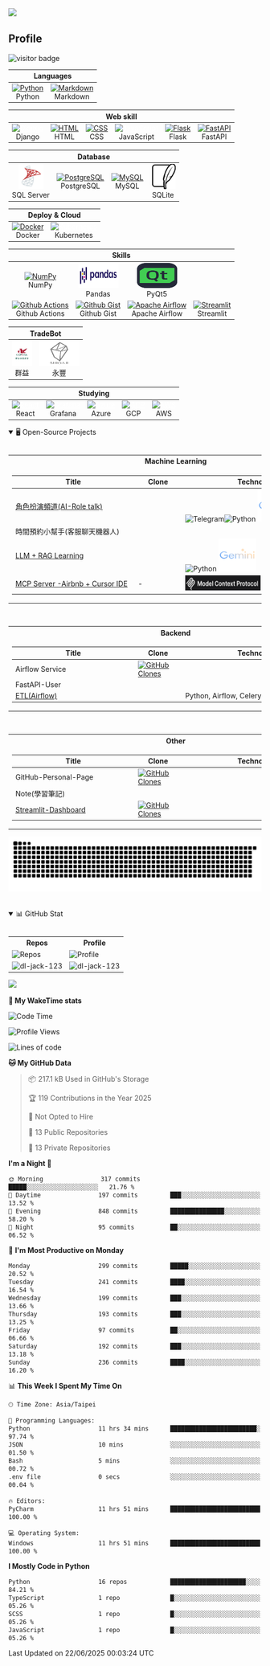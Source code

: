 <!-- sample badge demo https://simpleicons.org/ -->

<!-- Font Name: Larry 3D, Merlin1, Ogre, Calvin S, Cyberlarge, Isometric3, Slant, Lean, Kban,  JS Cursive -->

<!-- 前提示參考 -->
<!-- 參考 https://github.com/kyechan99/capsule-render/tree/master -->
<!-- 參考 https://capsule-render.vercel.app/ -->
<img src="https://capsule-render.vercel.app/api?type=waving&height=200&color=gradient&text=DL.Chiu&desc=A%20great%20product%20starts%20with%20a%20single%20line%20of%20code-but%20it's%20the%20deployment%20that%20makes%20it%20real.&descAlignY=40&fontAlignY=19&reversal=true&textBg=false&animation=twinkling" />
<!-- 特殊文字參考 -->
<!-- 參考 https://patorjk.com/software/taag/#p=display&f=Alpha&t=DL%20CHIU -->

## Profile

![visitor badge](https://visitor-badge.laobi.icu/badge?page_id=dl-jack-123.dl-jack-123&left_color=red&right_color=green&left_text=Hello%20Visitors)

<table width="100%" align="center">
    <tr>
        <thead>
            <tr>
                <th colspan="10" align="center"> Languages </th>
            </tr>
        </thead>
        <tbody>
            <tr>
                <td align="center" style="border: none;">
                    <a href="https://www.python.org/">
                        <img alt="Python" width="50" height="50" src="https://techstack-generator.vercel.app/python-icon.svg"/>
                    </a>
                    <br> Python
                </td>
                <td align="center" style="border: none;">
                    <a href="https://markdown.tw/">
                        <img alt="Markdown" width="45" height="50" src="https://skillicons.dev/icons?i=md"/>
                    </a>
                    <br> Markdown
                </td>
            </tr>
        </tbody>
    </tr>
</table>


<!-- Web skill -->

<table width="100%" align="center">
    <tr>
        <thead>
            <tr>
                <th colspan="10" align="center"> Web skill </th>
            </tr>
        </thead>
        <tbody>
            <tr>
                <td align="center" style="border: none;">
                    <a href="https://www.djangoproject.com/" style="color: white;">
                        <img alt="Django" width="40" height="50" src="https://techstack-generator.vercel.app/django-icon.svg"/>
                    </a>
                    <br> Django
                </td>
                <td align="center" style="border: none;">
                    <a href="https://developer.mozilla.org/zh-TW/docs/Web/HTML">
                        <img alt="HTML" width="40" height="50" src="https://skillicons.dev/icons?i=html"/>
                    </a>
                    <br> HTML
                </td>
                <td align="center" style="border: none;">
                    <a href="https://developer.mozilla.org/zh-TW/docs/Web/CSS">
                        <img alt="CSS" width="40" height="50" src="https://skillicons.dev/icons?i=css"/>
                    </a>
                    <br> CSS
                </td>
                <td align="center" style="border: none;">
                    <a href="https://developer.mozilla.org/zh-TW/docs/Web/JavaScript" style="color: white;">
                        <img alt="JavaScript" width="40" height="50" src="https://techstack-generator.vercel.app/js-icon.svg"/>
                    </a>
                    <br> JavaScript
                </td>
                <td align="center" style="border: none;">
                    <a href="https://flask.palletsprojects.com/">
                        <img alt="Flask" width="40" height="50" src="https://skillicons.dev/icons?i=flask"/>
                    </a>
                    <br> Flask
                </td>
                <td align="center" style="border: none;">
                    <a href="https://fastapi.tiangolo.com/">
                        <img alt="FastAPI" width="40" height="50" src="https://skillicons.dev/icons?i=fastapi"/>
                    </a>
                    <br> FastAPI
                </td>
            </tr>
        </tbody>
    </tr>
</table>

<!-- Database -->

<table width="100%" align="center">
    <tr>
        <thead>
            <tr>
                <th colspan="10" align="center"> Database </th>
            </tr>
        </thead>
        <tbody>
            <tr>
                <td align="center" style="border: none;">
                    <a href="https://icons8.com/icons/set/sql-server">
                        <img alt="SQL Server" width="50px" src="https://raw.githubusercontent.com/dl-jack-123/dl-jack-123/main/icon/sql-server.png"/>
                    </a>
                    <br> SQL Server
                </td>
                <td align="center" style="border: none;">
                    <a href="https://www.postgresql.org/">
                        <img alt="PostgreSQL" width="50" height="50" src="https://skillicons.dev/icons?i=postgresql"/>
                    </a>
                    <br> PostgreSQL
                </td>
                <td align="center" style="border: none;">
                    <a href="https://www.mysql.com/">
                        <img alt="MySQL" width="50" height="50" src="https://techstack-generator.vercel.app/mysql-icon.svg"/>
                    </a>
                    <br> MySQL
                </td>
                <td align="center" style="border: none;">
                    <a href="https://icons8.com/icons/set/sqlite">
                        <img alt="SQLite" width="50px" src="https://raw.githubusercontent.com/dl-jack-123/dl-jack-123/main/icon/sqlite.png"/>
                    </a>
                    <br> SQLite
                </td>
            </tr>
        </tbody>
    </tr>
</table>

<!-- Deploy & Cloud -->
<table width="100%" align="center">
    <tr>
        <!-- 中間語言表格 -->
        <thead>
            <tr>
                <th colspan="10" align="center"> Deploy & Cloud </th>
            </tr>
        </thead>
        <tbody>
            <tr>
                <td align="center" style="border: none;">
                    <a href="https://www.docker.com/">
                        <img alt="Docker" width="50" height="50" src="https://techstack-generator.vercel.app/docker-icon.svg"/>
                    </a>
                    <br> Docker
                </td>
                <td align="center" style="border: none;">
                    <a href="https://kubernetes.io/" style="color: white;">
                        <img alt="Kubernetes" width="40" height="50" src="https://techstack-generator.vercel.app/kubernetes-icon.svg"/>
                    </a>
                    <br> Kubernetes
                </td>
            </tr>
        </tbody>
    </tr>
</table>


<!-- Skills -->

<table width="100%" align="center">
    <tr>
        <!-- 中間語言表格 -->
        <thead>
            <tr>
                <th colspan="10" align="center"> Skills </th>
            </tr>
        </thead>
        <tbody>
            <tr>
                <td align="center" style="border: none;">
                    <a href="https://numpy.org/">
                        <img alt="NumPy" width="40" height="50" src="https://cdn.worldvectorlogo.com/logos/numpy-1.svg"/>
                    </a>
                    <br> NumPy
                </td>
                <td align="center" style="border: none;">
                    <a href="https://pandas.pydata.org/">
                        <img alt="Pandas" width="80" height="50" src="https://raw.githubusercontent.com/dl-jack-123/dl-jack-123/main/icon/pandas.svg"/>
                    </a>
                    <br> Pandas
                </td>
                <td align="center" style="border: none;">
                    <a href="#">
                        <img alt="PyQt5" width="80" height="50" src="https://raw.githubusercontent.com/tandpfun/skill-icons/refs/heads/main/icons/QT-Dark.svg"/>
                    </a>
                    <br> PyQt5
                </td>
            </tr>
            <tr>
                <td align="center" style="border: none;">
                    <a href="https://github.com/features/actions">
                        <img alt="Github Actions" width="40" height="50" src="https://skillicons.dev/icons?i=githubactions"/>
                    </a>
                    <br> Github Actions
                </td>
                <td align="center" style="border: none;">
                    <a href="https://gist.github.com/">
                        <img alt="Github Gist" width="50" height="50" src="https://k9982874.gallerycdn.vsassets.io/extensions/k9982874/github-gist-explorer/0.2.3/1638842316475/Microsoft.VisualStudio.Services.Icons.Default"/>
                    </a>
                    <br> Github Gist
                </td>
                <td align="center" style="border: none;">
                    <a href="https://airflow.apache.org/">
                        <img alt="Apache Airflow" width="40" height="40" src="https://airflow.apache.org/docs/apache-airflow/1.10.15/_images/pin_large.png"/>
                    </a>
                    <br> Apache Airflow
                </td>
                <td align="center" style="border: none;">
                    <a href="https://streamlit.io/">
                        <img alt="Streamlit" width="40" height="40" src="https://raw.githubusercontent.com/rlew631/rlew631/5fcb1cee69c8034bfa2b98aad94b584fcff8d84f/streamlit_red.svg"/>
                    </a>
                    <br> Streamlit
                </td>
            </tr>
        </tbody>
    </tr>
</table>

<!-- TradeBot -->
<table width="100%" align="center">
    <tr>
        <!-- 中間語言表格 -->
        <thead>
            <tr>
                <th colspan="10" align="center"> TradeBot </th>
            </tr>
        </thead>
        <tbody>
            <tr>
                <td align="center" style="border: none;">
                    <a href="#">
                        <img alt="Capital" width="40" height="50" src="https://raw.githubusercontent.com/dl-jack-123/dl-jack-123/main/icon/capital.png"/>
                    </a>
                    <br> 群益
                </td>
                <td align="center" style="border: none;">
                    <a href="#">
                        <img alt="Shioaji" width="80" height="50" src="https://raw.githubusercontent.com/dl-jack-123/dl-jack-123/main/icon/shioaji.png"/>
                    </a>
                    <br> 永豐
                </td>
            </tr>
        </tbody>
    </tr>
</table>

<!-- Studying -->
<table width="100%" align="center">
    <tr>
        <!-- 中間語言表格 -->
        <thead>
            <tr>
                <th colspan="10" align="center"> Studying </th>
            </tr>
        </thead>
        <tbody>
            <tr>
                <td align="center" style="border: none;">
                    <a href="https://reactjs.org/" style="color: white;">
                        <img alt="React" width="40" height="50" src="https://techstack-generator.vercel.app/react-icon.svg"/>
                    </a>
                    <br> React
                </td>
                <td align="center" style="border: none;">
                    <a href="https://grafana.com/" style="color: white;">
                        <img alt="Grafana" width="40" height="50" src="https://skillicons.dev/icons?i=grafana"/>
                    </a>
                    <br> Grafana
                </td>
                <td align="center" style="border: none;">
                    <a href="https://azure.microsoft.com/zh-tw" style="color: white;">
                        <img alt="Azure" width="40" height="50" src="https://skillicons.dev/icons?i=azure"/>
                    </a>
                    <br> Azure
                </td>
                <td align="center" style="border: none;">
                    <a href="https://cloud.google.com" style="color: white;">
                        <img alt="GCP" width="40" height="50" src="https://skillicons.dev/icons?i=gcp"/>
                    </a>
                    <br> GCP
                </td>
                <td align="center" style="border: none;">
                    <a href="https://aws.amazon.com" style="color: white;">
                        <img alt="AWS" width="40" height="50" src="https://techstack-generator.vercel.app/aws-icon.svg"/>
                    </a>
                    <br> AWS
                </td>
            </tr>
        </tbody>
    </tr>
</table>


<!-- Open-Source Projects -->

<details open>

<summary> 🖥️ Open-Source Projects </summary>

<br>



<table width='1000' align="center">

<tr> <th> Machine Learning </th> </tr>

<td>



<!-- Machine Learning -->

| <div style='width: 230px'> Title </div>                                                                      | <div style='width: 80px'> Clone </div> | <div style='width: 300px'> Technologies </div>                                                                                                                                                                                                                                                                                                                                                            |
|--------------------------------------------------------------------------------------------------------------|----------------------------------------|-----------------------------------------------------------------------------------------------------------------------------------------------------------------------------------------------------------------------------------------------------------------------------------------------------------------------------------------------------------------------------------------------------------|
| [角色扮演頻道(AI-Role talk)](https://github.com/dl-jack-123/AIRole_TgBot)                                          |                                        | <img alt="Telegram" width="40" height="40" src="https://upload.wikimedia.org/wikipedia/commons/thumb/8/82/Telegram_logo.svg/1200px-Telegram_logo.svg.png"/><img alt="Python" width="50" height="50" src="https://techstack-generator.vercel.app/python-icon.svg"/> <img alt="Google Gemini" width="75" height="65" src="https://raw.githubusercontent.com/dl-jack-123/dl-jack-123/main/icon/Gemini.gif"/> |
| 時間預約小幫手(客服聊天機器人)                                                                                             |                                        |                                                                                                                                                                                                                                                                                                                                                                                                           |
| [LLM + RAG Learning](https://github.com/dl-jack-123/llm_rag)                                                                                           |                                        |<img alt="Python" width="50" height="50" src="https://techstack-generator.vercel.app/python-icon.svg"/> <img alt="Google Gemini" width="75" height="65" src="https://raw.githubusercontent.com/dl-jack-123/dl-jack-123/main/icon/Gemini.gif"/> 
| [MCP Server -Airbnb + Cursor IDE](https://medium.com/@jick1550443/mcp-server-airbnb-cursor-ide-3a405356d4f9) | -                                      | <img alt="MCP" width="150" height="30" src="https://raw.githubusercontent.com/dl-jack-123/dl-jack-123/main/icon/mcp.png"/>                                                                                                                                                                                                                                                                                |

</td> </table>



<br>

<table width='1000' align="center">

<tr> <th> Backend </th> </tr>

<td>



<!-- Backend -->

| <div style='width: 230px'> Title </div> | <div style='width: 80px'> Clone </div>                                                                                                                                                                                                                                                              | <div style='width: 300px'> Technologies </div> |
|-----------------------------------------|-----------------------------------------------------------------------------------------------------------------------------------------------------------------------------------------------------------------------------------------------------------------------------------------------------|------------------------------------------------|
| Airflow Service                         | <a href='https://github.com/dl-jack-123/CAED.git'><img alt='GitHub Clones' src='https://img.shields.io/badge/dynamic/json?color=success&label=Clone&query=$.id_916112310.count&url=https://gist.githubusercontent.com/dl-jack-123/d15f9ea54d5594a8d2e53ec511180646/raw/clone.json&logo=github'></a> |                                                |
| FastAPI-User                            |                                                                                                                                                                                                                                                                                                     |                                                |
| [ETL(Airflow)](https://github.com/dl-jack-123/Airflow/tree/main)                            |                                                                                                                                                                                                                                                 | Python, Airflow, Celery, Postrges              |


</td> </table>
<br>

<table width='1000' align="center">

<tr> <th> Other </th> </tr>

<td>

<!-- Other -->

| <div style='width: 230px'> Title </div> | <div style='width: 80px'> Clone </div>                                                                                                                                                                                                                                                                                                                                | <div style='width: 300px'> Technologies </div> |
|-----------------------------------------|-----------------------------------------------------------------------------------------------------------------------------------------------------------------------------------------------------------------------------------------------------------------------------------------------------------------------------------------------------------------------|------------------------------------------------|
| GitHub-Personal-Page                    | <a href='https://github.com/dl-jack-123/dl-jack-123.git'><img alt='GitHub Clones' src='https://img.shields.io/badge/dynamic/json?url=https%3A%2F%2Fgist.githubusercontent.com%2Fdl-jack-123%2Fbc54de3069bfc046ba1ff9cf828431ee%2Fraw%2F04074af5b422255854f9ff88606dd4d3affece14%2Fclone.json&query=%24.id_915314626.count&logo=github&label=Clone&color=success'></a> |                                                |
| Note(學習筆記)                              |                                                                                                                                                                                                                                                                                                                                                                       |                                                |
| [Streamlit-Dashboard](https://dashboard-jd.streamlit.app/)                     | <a href='https://github.com/dl-jack-123/Dashboard-Streamlit.git'><img alt='GitHub Clones' src='https://img.shields.io/badge/dynamic/json?color=success&label=Clone&query=$.id_921648933.count&url=https://gist.githubusercontent.com/dl-jack-123/c3bd167dc5c91c9cf4166f397ca35c81/raw/clone.json&logo=github'></a>                                                    |                                                |

</td> </table>
</details>


<!-- Greedy Snake: https://github.com/marketplace/actions/generate-snake-game-from-github-contribution-grid -->
<p align="center">
    <picture>
        <source media="(prefers-color-scheme: dark)" srcset="https://raw.githubusercontent.com/dl-jack-123/dl-jack-123/output/github-contribution-grid-snake-dark.svg">
        <source media="(prefers-color-scheme: light)" srcset="https://raw.githubusercontent.com/dl-jack-123/dl-jack-123/output/github-contribution-grid-snake.svg">
        <img alt="github contribution grid snake animation" src="https://raw.githubusercontent.com/dl-jack-123/dl-jack-123/output/github-contribution-grid-snake.svg">
    </picture>
</p>
<br>

<!-- My GitHub Stat -->
<details open>
    <summary> 📊 GitHub Stat </summary>
    <br>
    <table align="center"> 
        <tr>
            <th> Repos </th>
            <th> Profile </th>
        </tr>
        <tr>
            <td>
                <img alt="Repos" src="http://github-profile-summary-cards.vercel.app/api/cards/repos-per-language?username=dl-jack-123&theme=dracula">
            </td>  
            <td>
                <img alt="Profile" src="http://github-profile-summary-cards.vercel.app/api/cards/profile-details?username=dl-jack-123&theme=dracula">
            </td>
        </tr>
        <tr>
            <td>
                <img align="left" src="https://github-readme-stats.vercel.app/api/top-langs?username=dl-jack-123&show_icons=true&locale=en&layout=compact" alt="dl-jack-123" />
            </td>  
            <td>
                <img align="center" src="https://github-readme-stats.vercel.app/api?username=dl-jack-123&show_icons=true&locale=en" alt="dl-jack-123" />
            </td>
        </tr>
    </table> 
</details>

![](https://leetcard.jacoblin.cool/jick155?theme=unicorn)

[//]: # (https://github.com/anmol098/waka-readme-stats?tab=readme-ov-file)

**🎪 My WakeTime stats**
<!--START_SECTION:waka-->
![Code Time](http://img.shields.io/badge/Code%20Time-205%20hrs%2052%20mins-blue)

![Profile Views](http://img.shields.io/badge/Profile%20Views-0-blue)

![Lines of code](https://img.shields.io/badge/From%20Hello%20World%20I%27ve%20Written-340.9%20thousand%20lines%20of%20code-blue)

**🐱 My GitHub Data** 

> 📦 217.1 kB Used in GitHub's Storage 
 > 
> 🏆 119 Contributions in the Year 2025
 > 
> 🚫 Not Opted to Hire
 > 
> 📜 13 Public Repositories 
 > 
> 🔑 13 Private Repositories 
 > 
**I'm a Night 🦉** 

```text
🌞 Morning                317 commits         █████░░░░░░░░░░░░░░░░░░░░   21.76 % 
🌆 Daytime                197 commits         ███░░░░░░░░░░░░░░░░░░░░░░   13.52 % 
🌃 Evening                848 commits         ███████████████░░░░░░░░░░   58.20 % 
🌙 Night                  95 commits          ██░░░░░░░░░░░░░░░░░░░░░░░   06.52 % 
```
📅 **I'm Most Productive on Monday** 

```text
Monday                   299 commits         █████░░░░░░░░░░░░░░░░░░░░   20.52 % 
Tuesday                  241 commits         ████░░░░░░░░░░░░░░░░░░░░░   16.54 % 
Wednesday                199 commits         ███░░░░░░░░░░░░░░░░░░░░░░   13.66 % 
Thursday                 193 commits         ███░░░░░░░░░░░░░░░░░░░░░░   13.25 % 
Friday                   97 commits          ██░░░░░░░░░░░░░░░░░░░░░░░   06.66 % 
Saturday                 192 commits         ███░░░░░░░░░░░░░░░░░░░░░░   13.18 % 
Sunday                   236 commits         ████░░░░░░░░░░░░░░░░░░░░░   16.20 % 
```


📊 **This Week I Spent My Time On** 

```text
🕑︎ Time Zone: Asia/Taipei

💬 Programming Languages: 
Python                   11 hrs 34 mins      ████████████████████████░   97.74 % 
JSON                     10 mins             ░░░░░░░░░░░░░░░░░░░░░░░░░   01.50 % 
Bash                     5 mins              ░░░░░░░░░░░░░░░░░░░░░░░░░   00.72 % 
.env file                0 secs              ░░░░░░░░░░░░░░░░░░░░░░░░░   00.04 % 

🔥 Editors: 
PyCharm                  11 hrs 51 mins      █████████████████████████   100.00 % 

💻 Operating System: 
Windows                  11 hrs 51 mins      █████████████████████████   100.00 % 
```

**I Mostly Code in Python** 

```text
Python                   16 repos            █████████████████████░░░░   84.21 % 
TypeScript               1 repo              █░░░░░░░░░░░░░░░░░░░░░░░░   05.26 % 
SCSS                     1 repo              █░░░░░░░░░░░░░░░░░░░░░░░░   05.26 % 
JavaScript               1 repo              █░░░░░░░░░░░░░░░░░░░░░░░░   05.26 % 
```




 Last Updated on 22/06/2025 00:03:24 UTC
<!--END_SECTION:waka-->

<br>

